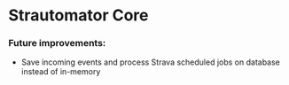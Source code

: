 # Strautomator Core

### Future improvements:

- Save incoming events and process Strava scheduled jobs on database instead of in-memory

